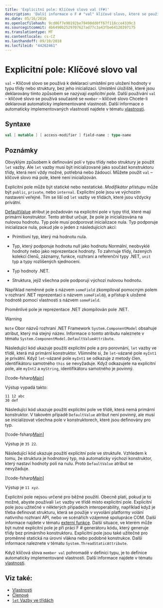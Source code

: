 ```yaml
---
title: 'Explicitní pole: Klíčové slovo val (F#)'
description: 'Další informace o F # "val" klíčové slovo, které se používá k deklaraci umístění pro uložení hodnoty v typu třídy nebo struktury bez inicializace typu.'
ms.date: 05/16/2016
ms.openlocfilehash: 9cd06f7e90192be79490dd0ff67f118cce4339c3
ms.sourcegitcommit: 4b6490b2529707627ad77c3a43fbe64120397175
ms.translationtype: MT
ms.contentlocale: cs-CZ
ms.lasthandoff: 09/10/2018
ms.locfileid: "44262461"
---
```

# <a name="explicit-fields-the-val-keyword"></a>Explicitní pole: Klíčové slovo val

`val` – Klíčové slovo se používá k deklaraci umístění pro uložení hodnoty v typu třídy nebo struktury, bez jeho inicializaci. Umístění úložiště, které jsou deklarovány tímto způsobem se nazývají *explicitní pole*. Další používání `val` – klíčové slovo se používá současně se `member` – klíčové slovo Chcete-li deklarovat automaticky implementované vlastnosti. Další informace o automaticky implementovaných vlastností najdete v tématu [vlastnosti](properties.md).

## <a name="syntax"></a>Syntaxe

```fsharp
val [ mutable ] [ access-modifier ] field-name : type-name
```

## <a name="remarks"></a>Poznámky

Obvyklým způsobem k definování polí v typu třídy nebo struktury je použít `let` vazby. Ale `let` vazby musí být inicializované jako součást konstruktoru třídy, která není vždy možné, potřebná nebo žádoucí. Můžete použít `val` – klíčové slovo má pole, které není inicializován.

Explicitní pole může být statické nebo nestatické. *Modifikátor přístupu* může být `public`, `private`, nebo `internal`. Explicitní pole jsou ve výchozím nastavení veřejné. Tím se liší od `let` vazby ve třídách, které jsou vždycky privátní.

[DefaultValue](https://msdn.microsoft.com/library/a3a3307b-8c05-441e-b109-245511614d58) atribut je požadován na explicitní pole v typy tříd, které mají primární konstruktor. Tento atribut určuje, že pole je inicializována na nulovou hodnotu. Typ pole musí podporovat inicializace nula. Typ podporuje inicializace nula, pokud jde o jeden z následujících akcí:

- Primitivní typ, který má hodnotu nula.

- Typ, který podporuje hodnotu null jako hodnotu Normální, neobvyklé hodnoty nebo jako reprezentace hodnoty. To zahrnuje třídy, řazených kolekcí členů, záznamy, funkce, rozhraní a referenční typy .NET, `unit` typ a typy rozlišených sjednocení.

- Typ hodnoty .NET.

- Struktura, jejíž všechna pole podporují výchozí nulovou hodnotu.

Například neměnné pole s názvem `someField` zkompiloval pomocným polem v rozhraní .NET reprezentaci s názvem `someField@`, a přístup k uložené hodnotě pomocí vlastnosti s názvem `someField`.

Proměnlivé pole je reprezentace .NET zkompilován pole .NET.

>[!WARNING]
`Note` Obor názvů rozhraní .NET Framework `System.ComponentModel` obsahuje atribut, který má stejný název. Informace o tomto atributu naleznete v tématu `System.ComponentModel.DefaultValueAttribute`.

Následující kód ukazuje použití explicitní pole a pro porovnání, `let` vazby ve třídě, která má primární konstruktor. Všimněte si, že `let`-vázané pole `myInt1` je privátní. Když `let`-vázané pole `myInt1` se odkazuje z metody člen, identifikátoru samotného `this` se nevyžaduje. Když odkazujete na explicitní pole, ale `myInt2` a `myString`, identifikátoru samotného je povinný.

[!code-fsharp[Main](../../../../samples/snippets/fsharp/lang-ref-2/snippet6701.fs)]

Výstup vypadá takto:

```
11 12 abc
30 def
```

Následující kód ukazuje použití explicitní pole ve třídě, která nemá primární konstruktor. V takovém případě `DefaultValue` atribut není povinný, ale musí se inicializovat všechna pole v konstruktorech, které jsou definovány pro typ.

[!code-fsharp[Main](../../../../samples/snippets/fsharp/lang-ref-2/snippet6702.fs)]

Výstup je `35 22`.

Následující kód ukazuje použití explicitní pole ve struktuře. Vzhledem k tomu, že struktura je hodnotový typ, má automaticky výchozí konstruktor, který nastaví hodnoty polí na nulu. Proto `DefaultValue` atribut se nevyžaduje.

[!code-fsharp[Main](../../../../samples/snippets/fsharp/lang-ref-2/snippet6703.fs)]

Výstup je `11 xyz`.

Explicitní pole nejsou určené pro běžné použití. Obecně platí, pokud je to možné, abyste používali `let` vazby ve třídě místo explicitní pole. Explicitní pole jsou užitečné v některých případech interoperability, například když je třeba definovat strukturu, která se použije v vyvolání platformy volání nativního rozhraní API, nebo ve scénářích vzájemné spolupráce COM. Další informace najdete v tématu [externí funkce](../functions/external-functions.md). Další situace, ve kterém může být nutné explicitní pole je při práci F # generátoru kódu, který generuje třídy bez primárního konstruktoru. Explicitní pole jsou také užitečné pro proměnné statická na úrovni vlákna nebo podobné konstrukce. Další informace naleznete v tématu `System.ThreadStaticAttribute`.

Když klíčová slova `member val` pohromadě v definici typu, je to definice automaticky implementované vlastnosti. Další informace najdete v tématu [vlastnosti](properties.md).

## <a name="see-also"></a>Viz také:

- [Vlastnosti](properties.md)
- [Členové](index.md)
- [`let` Vazby ve třídách](let-bindings-in-classes.md)
